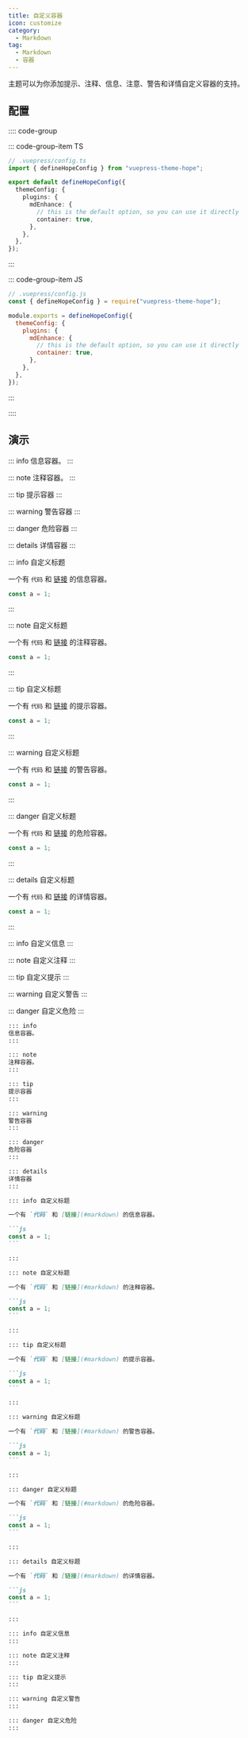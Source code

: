 ```yaml
---
title: 自定义容器
icon: customize
category:
  - Markdown
tag:
  - Markdown
  - 容器
---
```


主题可以为你添加提示、注释、信息、注意、警告和详情自定义容器的支持。

<!-- more -->

## 配置

:::: code-group

::: code-group-item TS

```ts {7-10}
// .vuepress/config.ts
import { defineHopeConfig } from "vuepress-theme-hope";

export default defineHopeConfig({
  themeConfig: {
    plugins: {
      mdEnhance: {
        // this is the default option, so you can use it directly
        container: true,
      },
    },
  },
});
```

:::

::: code-group-item JS

```js {7-10}
// .vuepress/config.js
const { defineHopeConfig } = require("vuepress-theme-hope");

module.exports = defineHopeConfig({
  themeConfig: {
    plugins: {
      mdEnhance: {
        // this is the default option, so you can use it directly
        container: true,
      },
    },
  },
});
```

:::

::::

## 演示

::: info
信息容器。
:::

::: note
注释容器。
:::

::: tip
提示容器
:::

::: warning
警告容器
:::

::: danger
危险容器
:::

::: details
详情容器
:::

::: info 自定义标题

一个有 `代码` 和 [链接](#markdown) 的信息容器。

```js
const a = 1;
```

:::

::: note 自定义标题

一个有 `代码` 和 [链接](#markdown) 的注释容器。

```js
const a = 1;
```

:::

::: tip 自定义标题

一个有 `代码` 和 [链接](#markdown) 的提示容器。

```js
const a = 1;
```

:::

::: warning 自定义标题

一个有 `代码` 和 [链接](#markdown) 的警告容器。

```js
const a = 1;
```

:::

::: danger 自定义标题

一个有 `代码` 和 [链接](#markdown) 的危险容器。

```js
const a = 1;
```

:::

::: details 自定义标题

一个有 `代码` 和 [链接](#markdown) 的详情容器。

```js
const a = 1;
```

:::

::: info 自定义信息
:::

::: note 自定义注释
:::

::: tip 自定义提示
:::

::: warning 自定义警告
:::

::: danger 自定义危险
:::

````md
::: info
信息容器。
:::

::: note
注释容器。
:::

::: tip
提示容器
:::

::: warning
警告容器
:::

::: danger
危险容器
:::

::: details
详情容器
:::

::: info 自定义标题

一个有 `代码` 和 [链接](#markdown) 的信息容器。

```js
const a = 1;
```

:::

::: note 自定义标题

一个有 `代码` 和 [链接](#markdown) 的注释容器。

```js
const a = 1;
```

:::

::: tip 自定义标题

一个有 `代码` 和 [链接](#markdown) 的提示容器。

```js
const a = 1;
```

:::

::: warning 自定义标题

一个有 `代码` 和 [链接](#markdown) 的警告容器。

```js
const a = 1;
```

:::

::: danger 自定义标题

一个有 `代码` 和 [链接](#markdown) 的危险容器。

```js
const a = 1;
```

:::

::: details 自定义标题

一个有 `代码` 和 [链接](#markdown) 的详情容器。

```js
const a = 1;
```

:::

::: info 自定义信息
:::

::: note 自定义注释
:::

::: tip 自定义提示
:::

::: warning 自定义警告
:::

::: danger 自定义危险
:::
````
